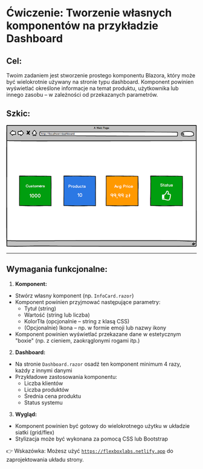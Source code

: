 # Ćwiczenie: Tworzenie własnych komponentów na przykładzie Dashboard

## Cel:
Twoim zadaniem jest stworzenie prostego komponentu Blazora, który może być wielokrotnie używany na stronie typu dashboard. Komponent powinien wyświetlać określone informacje na temat produktu, użytkownika lub innego zasobu – w zależności od przekazanych parametrów.

## Szkic: 
  ![alt text](dashboard.png)

---

## Wymagania funkcjonalne:
1. **Komponent:**
- Stwórz własny komponent (np. `InfoCard.razor`)
- Komponent powinien przyjmować następujące parametry:
  - Tytuł (string)
  - Wartość (string lub liczba)
  - KolorTła (opcjonalnie – string z klasą CSS)
  - (Opcjonalnie) Ikona – np. w formie emoji lub nazwy ikony
- Komponent powinien wyświetlać przekazane dane w estetycznym "boxie" (np. z cieniem, zaokrąglonymi rogami itp.)

2. **Dashboard:**
- Na stronie `Dashboard.razor` osadź ten komponent minimum 4 razy, każdy z innymi danymi
- Przykładowe zastosowania komponentu:
	- Liczba klientów
	- Liczba produktów
	- Średnia cena produktu
	- Status systemu

3. **Wygląd:**
- Komponent powinien być gotowy do wielokrotnego użytku w układzie siatki (grid/flex)
- Stylizacja może być wykonana za pomocą CSS lub Bootstrap


👉 Wskazówka: Możesz użyć [`https://flexboxlabs.netlify.app`](https://flexboxlabs.netlify.app/) do zaprojektowania układu strony.
